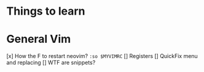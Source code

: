 # Things to learn

# General Vim
[x] How the F to restart neovim? `:so $MYVIMRC`
[] Registers
[] QuickFix menu and replacing
[] WTF are snippets?

